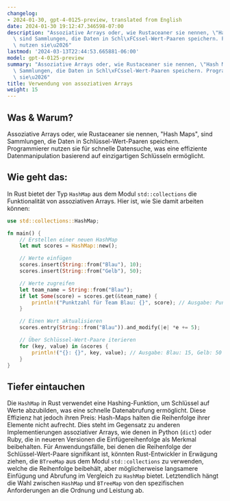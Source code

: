 ```yaml
---
changelog:
- 2024-01-30, gpt-4-0125-preview, translated from English
date: 2024-01-30 19:12:47.346598-07:00
description: "Assoziative Arrays oder, wie Rustaceaner sie nennen, \"Hash Maps\",\
  \ sind Sammlungen, die Daten in Schl\xFCssel-Wert-Paaren speichern. Programmierer\
  \ nutzen sie\u2026"
lastmod: '2024-03-13T22:44:53.665881-06:00'
model: gpt-4-0125-preview
summary: "Assoziative Arrays oder, wie Rustaceaner sie nennen, \"Hash Maps\", sind\
  \ Sammlungen, die Daten in Schl\xFCssel-Wert-Paaren speichern. Programmierer nutzen\
  \ sie\u2026"
title: Verwendung von assoziativen Arrays
weight: 15
---
```


## Was & Warum?

Assoziative Arrays oder, wie Rustaceaner sie nennen, "Hash Maps", sind Sammlungen, die Daten in Schlüssel-Wert-Paaren speichern. Programmierer nutzen sie für schnelle Datensuche, was eine effiziente Datenmanipulation basierend auf einzigartigen Schlüsseln ermöglicht.

## Wie geht das:

In Rust bietet der Typ `HashMap` aus dem Modul `std::collections` die Funktionalität von assoziativen Arrays. Hier ist, wie Sie damit arbeiten können:

```Rust
use std::collections::HashMap;

fn main() {
    // Erstellen einer neuen HashMap
    let mut scores = HashMap::new();

    // Werte einfügen
    scores.insert(String::from("Blau"), 10);
    scores.insert(String::from("Gelb"), 50);

    // Werte zugreifen
    let team_name = String::from("Blau");
    if let Some(score) = scores.get(&team_name) {
        println!("Punktzahl für Team Blau: {}", score); // Ausgabe: Punktzahl für Team Blau: 10
    }

    // Einen Wert aktualisieren
    scores.entry(String::from("Blau")).and_modify(|e| *e += 5);

    // Über Schlüssel-Wert-Paare iterieren
    for (key, value) in &scores {
        println!("{}: {}", key, value); // Ausgabe: Blau: 15, Gelb: 50
    }
}
```

## Tiefer eintauchen

Die `HashMap` in Rust verwendet eine Hashing-Funktion, um Schlüssel auf Werte abzubilden, was eine schnelle Datenabrufung ermöglicht. Diese Effizienz hat jedoch ihren Preis: Hash-Maps halten die Reihenfolge ihrer Elemente nicht aufrecht. Dies steht im Gegensatz zu anderen Implementierungen assoziativer Arrays, wie denen in Python (`dict`) oder Ruby, die in neueren Versionen die Einfügereihenfolge als Merkmal beibehalten. Für Anwendungsfälle, bei denen die Reihenfolge der Schlüssel-Wert-Paare signifikant ist, könnten Rust-Entwickler in Erwägung ziehen, die `BTreeMap` aus dem Modul `std::collections` zu verwenden, welche die Reihenfolge beibehält, aber möglicherweise langsamere Einfügung und Abrufung im Vergleich zu `HashMap` bietet. Letztendlich hängt die Wahl zwischen `HashMap` und `BTreeMap` von den spezifischen Anforderungen an die Ordnung und Leistung ab.
